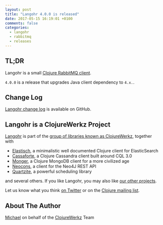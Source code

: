 ```yaml
---
layout: post
title: "Langohr 4.0.0 is released"
date: 2017-05-15 16:19:01 +0100
comments: false
categories:
  - langohr
  - rabbitmq
  - releases
---
```


## TL;DR

Langohr is a small [Clojure RabbitMQ client](http://clojurerabbitmq.info).

`4.0.0` is a release that upgrades Java client dependency to `4.x.`.


## Change Log

[Langohr change log](https://github.com/michaelklishin/langohr/blob/master/ChangeLog.md)
is available on GitHub.


## Langohr is a ClojureWerkz Project

[Langohr](http://clojurerabbitmq.info) is part of the [group of
libraries known as ClojureWerkz](http://clojurewerkz.org), together
with

 * [Elastisch](http://clojureelasticsearch.info), a minimalistic well documented Clojure client for ElasticSearch
 * [Cassaforte](http://clojurecassandra.info), a Clojure Cassandra client built around CQL 3.0
 * [Monger](http://clojuremongodb.info), a Clojure MongoDB client for a more civilized age
 * [Neocons](http://clojureneo4j.info), a client for the Neo4J REST API
 * [Quartzite](http://clojurequartz.info), a powerful scheduling library

and several others. If you like Langohr, you may also like [our other
projects](http://clojurewerkz.org).

Let us know what you think [on
Twitter](http://twitter.com/clojurewerkz) or on the [Clojure mailing
list](https://groups.google.com/group/clojure).

## About The Author

[Michael](http://twitter.com/michaelklishin) on behalf of the
[ClojureWerkz](http://clojurewerkz.org) Team
